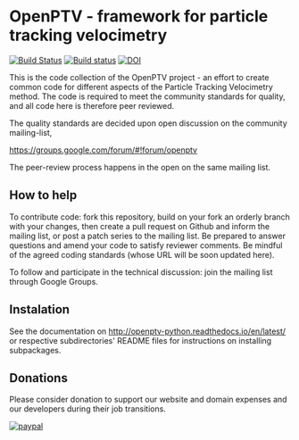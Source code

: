 <!--- 
[![gitcheese.com](https://api.gitcheese.com/v1/projects/055c2faf-6c1e-4f01-9cd3-15a2e005f8fc/badges)](https://www.gitcheese.com/app/#/projects/055c2faf-6c1e-4f01-9cd3-15a2e005f8fc/pledges/create)
-->



OpenPTV - framework for particle tracking velocimetry
=====================================================

[![Build Status](https://travis-ci.org/OpenPTV/openptv.svg?branch=master)](https://travis-ci.org/OpenPTV/openptv) [![Build status](https://ci.appveyor.com/api/projects/status/wo8y5krf8g3dq83i?svg=true)](https://ci.appveyor.com/project/alexlib/openptv)
 [![DOI](https://zenodo.org/badge/6985516.svg)](https://zenodo.org/badge/latestdoi/6985516)



This is the code collection of the OpenPTV project - an effort to create
common code for different aspects of the Particle Tracking Velocimetry
method. The code is required to meet the community standards for quality, and
all code here is therefore peer reviewed.

The quality standards are decided upon open discussion on the community 
mailing-list, 
  
  https://groups.google.com/forum/#!forum/openptv

The peer-review process happens in the open on the same mailing list.


How to help
-----------
To contribute code: fork this repository, build on your fork an orderly branch
with your changes, then create a pull request on Github and inform the mailing
list, or post a patch series to the mailing list. Be prepared to answer 
questions and amend your code to satisfy reviewer comments. Be mindful of the
agreed coding standards (whose URL will be soon updated here).

To follow and participate in the technical discussion: join the mailing list
through Google Groups.


Instalation
-----------
See the documentation on <http://openptv-python.readthedocs.io/en/latest/> or respective subdirectories' README files for instructions on installing subpackages.

Donations
---------
Please consider donation to support our website and domain expenses and our developers during their job transitions.

[![paypal](https://www.paypalobjects.com/en_US/i/btn/btn_donateCC_LG.gif)](https://www.paypal.com/cgi-bin/webscr?cmd=_s-xclick&hosted_button_id=RK3FHXTCJDSWL)


